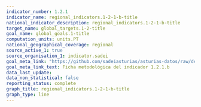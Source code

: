 ```yaml
---
indicator_number: 1.2.1
indicator_name: regional_indicators.1-2-1-b-title
national_indicator_description: regional_indicators.1-2-1-b-title
target_name: global_targets.1-2-title
goal_name: global_goals.1-title
computation_units: units.PT
national_geographical_coverage: regional
source_active_1: true
source_organisation_1: indicator.sadei
goal_meta_link: "https://github.com/sadeiasturias/asturias-datos/raw/develop/descargas/metodologia/1.2.1.b.pdf"
goal_meta_link_text: Ficha metodológica del indicador 1.2.1.b
data_last_update:  
data_non_statistical: false
reporting_status: complete
graph_title: regional_indicators.1-2-1-b-title
graph_type: line
---
```

